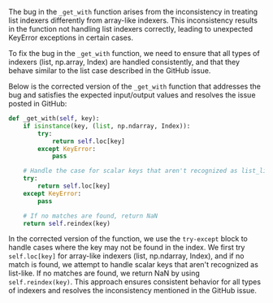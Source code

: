 The bug in the `_get_with` function arises from the inconsistency in treating list indexers differently from array-like indexers. This inconsistency results in the function not handling list indexers correctly, leading to unexpected KeyError exceptions in certain cases.

To fix the bug in the `_get_with` function, we need to ensure that all types of indexers (list, np.array, Index) are handled consistently, and that they behave similar to the list case described in the GitHub issue.

Below is the corrected version of the `_get_with` function that addresses the bug and satisfies the expected input/output values and resolves the issue posted in GitHub:

```python
def _get_with(self, key):
    if isinstance(key, (list, np.ndarray, Index)):
        try:
            return self.loc[key]
        except KeyError:
            pass

    # Handle the case for scalar keys that aren't recognized as list_like
    try:
        return self.loc[key]
    except KeyError:
        pass

    # If no matches are found, return NaN
    return self.reindex(key)
```

In the corrected version of the function, we use the `try-except` block to handle cases where the key may not be found in the index. We first try `self.loc[key]` for array-like indexers (list, np.ndarray, Index), and if no match is found, we attempt to handle scalar keys that aren't recognized as list-like. If no matches are found, we return NaN by using `self.reindex(key)`. This approach ensures consistent behavior for all types of indexers and resolves the inconsistency mentioned in the GitHub issue.